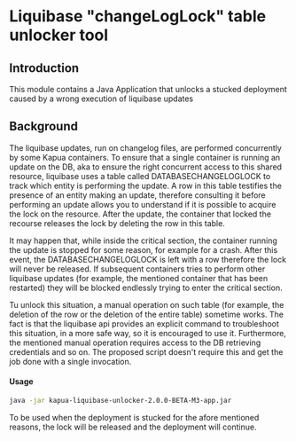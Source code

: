Liquibase "changeLogLock" table unlocker tool
==========

## Introduction

This module contains a Java Application that unlocks a stucked deployment caused by a wrong execution of liquibase updates

## Background

The liquibase updates, run on changelog files, are performed concurrently by some Kapua containers. To ensure that a single container is running an update on the DB, aka to ensure the right concurrent
access to this shared resource, liquibase uses a table called DATABASECHANGELOGLOCK to track which entity is performing the update. A row in this table testifies the presence of an entity making an
update, therefore consulting it before performing an update allows you to understand if it is possible to acquire the lock on the resource.
After the update, the container that locked the recourse releases the lock by deleting the row in this table.

It may happen that, while inside the critical section, the container running the update is stopped for some reason, for example for a crash. After this event, the DATABASECHANGELOGLOCK is left with a
row therefore the lock will never be released. If subsequent containers tries to perform other liquibase updates (for example, the mentioned container that has been restarted) they will be blocked
endlessly trying to enter the critical section.

Tu unlock this situation, a manual operation on such table (for example, the deletion of the row or the deletion of the entire table) sometime works. The fact is that the liquibase api provides an
explicit command to troubleshoot this situation, in a more safe way, so it is encouraged to use it. Furthermore, the mentioned manual operation requires access to the DB retrieving credentials and so
on. The proposed script doesn't require this and get the job done with a single invocation.

#### Usage

```bash
java -jar kapua-liquibase-unlocker-2.0.0-BETA-M3-app.jar
```

To be used when the deployment is stucked for the afore mentioned reasons, the lock will be released and the deployment will continue.
